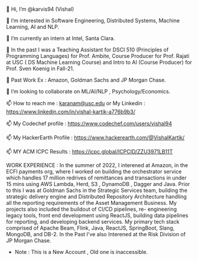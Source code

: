 👋 Hi, I’m @karvis94 (Vishal)

👀 I’m interested in Software Engineering, Distributed Systems, Machine Learning, AI and NLP.

🌱 I’m currently an intern at Intel, Santa Clara.

🌱 In the past I was a Teaching Assistant for DSCI 510 (Principles of Programming Languages) for Prof. Ambite, Course Producer for Prof. Rajati at USC (      DS Machine Learning Course) and Intro to AI (Course Producer) for Prof. Sven Koenig in Fall-21.

🌱 Past Work Ex : Amazon, Goldman Sachs and JP Morgan Chase.

💞️ I’m looking to collaborate on ML/AI/NLP , Psychology/Economics.

📫 How to reach me : karanam@usc.edu or My Linkedin : https://www.linkedin.com/in/vishal-kartik-a776b9b3/

📫 My Codechef profile : https://www.codechef.com/users/vishal94

📫 My HackerEarth Profile : https://www.hackerearth.com/@VishalKartik/

📫 MY ACM ICPC Results : https://icpc.global/ICPCID/ZZU3971LB11T

WORK EXPERIENCE : In the summer of 2022, I interened at Amazon, in the ECFI payments org, where I worked on building the orchestrator service which handles 17 million redrives of remittances and transactions in under 15 mins using AWS Lambda, Herd, S3 , DynamoDB , Dagger and Java.
Prior to this I was at Goldman Sachs in the Strategic Services team, building the strategic delivery engine and 
Distributed Repository Architecture handling all the reporting requirements of the Asset Management Business. 
My projects also included the buildout of CI/CD pipelines, re- engineering legacy tools, front end development 
using ReactJS, building data pipelines for reporting, and developing backend services. My primary tech stack comprised 
of Apache Beam, Flink, Java, ReactJS, SpringBoot, Slang, MongoDB, and DB-2. In the Past I've also Interened at the Risk Division of JP Morgan Chase.

- Note : This is a New Account , Old one is inaccessible.
